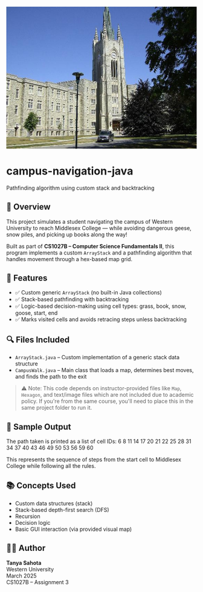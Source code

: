 ![Campus Navigation Preview](thumbnail.jpg)
# campus-navigation-java
Pathfinding algorithm using custom stack and backtracking
## 🧠 Overview
This project simulates a student navigating the campus of Western University to reach Middlesex College — while avoiding dangerous geese, snow piles, and picking up books along the way!

Built as part of **CS1027B – Computer Science Fundamentals II**, this program implements a custom `ArrayStack` and a pathfinding algorithm that handles movement through a hex-based map grid.

## 📌 Features
- ✅ Custom generic `ArrayStack` (no built-in Java collections)
- ✅ Stack-based pathfinding with backtracking
- ✅ Logic-based decision-making using cell types: grass, book, snow, goose, start, end
- ✅ Marks visited cells and avoids retracing steps unless backtracking

## 🔍 Files Included
- `ArrayStack.java` – Custom implementation of a generic stack data structure
- `CampusWalk.java` – Main class that loads a map, determines best moves, and finds the path to the exit

> ⚠️ Note: This code depends on instructor-provided files like `Map`, `Hexagon`, and text/image files which are not included due to academic policy. If you're from the same course, you'll need to place this in the same project folder to run it.

## 🧪 Sample Output
The path taken is printed as a list of cell IDs:
6 8 11 14 17 20 21 22 25 28 31 34 37 40 43 46 49 50 53 56 59 60

This represents the sequence of steps from the start cell to Middlesex College while following all the rules.

## 📚 Concepts Used
- Custom data structures (stack)
- Stack-based depth-first search (DFS)
- Recursion
- Decision logic
- Basic GUI interaction (via provided visual map)

## 🧑‍💻 Author
**Tanya Sahota**  
Western University  
March 2025  
CS1027B – Assignment 3

